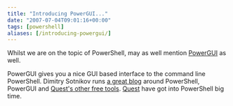 ```yaml
---
title: "Introducing PowerGUI..."
date: "2007-07-04T09:01:16+00:00"
tags: [powershell]
aliases: [/introducing-powergui/]
---
```


Whilst we are on the topic of PowerShell, may as well mention [PowerGUI](http://powergui.org/) as well.

PowerGUI gives you a nice GUI based interface to the command line PowerShell. Dimitry Sotnikov runs [a great blog](http://dmitrysotnikov.wordpress.com/) around PowerShell, PowerGUI and [Quest's other free tools](http://www.quest.com/activeroles-server/arms.aspx). [Quest](http://www.quest.com/) have got into PowerShell big time.
